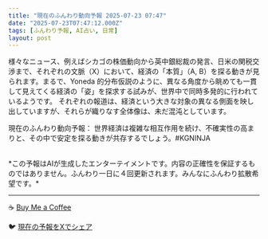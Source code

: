 ```yaml
---
title: "現在のふんわり動向予報 2025-07-23 07:47"
date: "2025-07-23T07:47:12.000Z"
tags: [ふんわり予報, AI占い, 日常]
layout: post
---
```


様々なニュース、例えばシカゴの株価動向から英中銀総裁の発言、日米の関税交渉まで、それぞれの文脈（X）において、経済の「本質」（A, B）を探る動きが見られます。まるで、Yoneda 的分布仮説のように、異なる角度から眺めても一貫して見えてくる経済の「姿」を探求する試みが、世界中で同時多発的に行われているようです。  それぞれの報道は、経済という大きな対象の異なる側面を映し出していますが、それらが織りなす全体像は、未だ混沌としています。

現在のふんわり動向予報：
世界経済は複雑な相互作用を続け、不確実性の高まりと、その中で安定を探る動きが共存するでしょう。#KGNINJA

<br>
*この予報はAIが生成したエンターテイメントです。内容の正確性を保証するものではありません。ふんわり一日に４回更新されます。みんなにふんわり拡散希望です。*

---
☕️ [Buy Me a Coffee](https://www.buymeacoffee.com/kgninja)

🐦 [現在の予報をXでシェア](https://twitter.com/intent/tweet?text=%E7%8F%BE%E5%9C%A8%E3%81%AE%E3%81%B5%E3%82%93%E3%82%8F%E3%82%8A%E4%BA%88%E5%A0%B1%3A%20%E3%80%8C%E6%A7%98%E3%80%85%E3%81%AA%E3%83%8B%E3%83%A5%E3%83%BC%E3%82%B9%E3%80%81%E4%BE%8B%E3%81%88%E3%81%B0%E3%82%B7%E3%82%AB%E3%82%B4%E3%81%AE%E6%A0%AA%E4%BE%A1%E5%8B%95%E5%90%91%E3%81%8B%E3%82%89%E8%8B%B1%E4%B8%AD%E9%8A%80%E7%B7%8F%E8%A3%81%E3%81%AE%E7%99%BA%E8%A8%80%E3%80%81%E6%97%A5%E7%B1%B3%E3%81%AE%E9%96%A2%E7%A8%8E%E4%BA%A4%E6%B8%89%E3%81%BE%E3%81%A7%E3%80%81%E3%81%9D%E3%82%8C%E3%81%9E%E3%82%8C%E3%81%AE%E6%96%87%E8%84%88%EF%BC%88X%EF%BC%89%E3%81%AB%E3%81%8A%E3%81%84%E3%81%A6%E3%80%81%E7%B5%8C%E6%B8%88%E3%81%AE%E3%80%8C%E6%9C%AC%E8%B3%AA%E3%80%8D%EF%BC%88A%2C%20B%EF%BC%89%E3%82%92%E6%8E%A2%E3%82%8B%E5%8B%95%E3%81%8D%E3%81%8C%E8%A6%8B%E3%82%89%E3%82%8C%E3%81%BE%E3%81%99%E3%80%82%E3%80%8D%23KGNINJA%20%E7%B6%9A%E3%81%8D%E3%81%AF%E3%83%96%E3%83%AD%E3%82%B0%E3%81%A7%EF%BC%81%F0%9F%91%87&url=https%3A%2F%2Fkg-ninja.github.io%2FFunwariyoso%2F)
